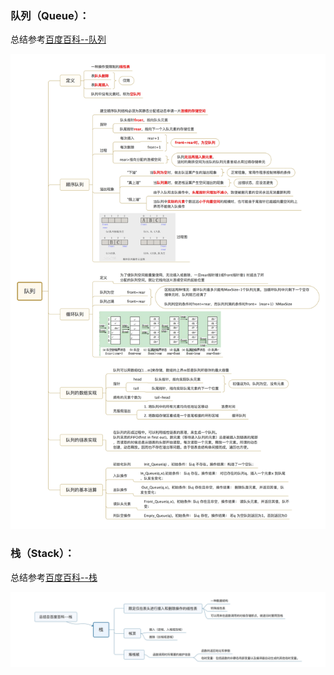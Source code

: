 ### 队列（Queue）：
总结参考[百度百科--队列](https://baike.baidu.com/item/%E9%98%9F%E5%88%97/14580481?fr=aladdin)

![Image text](./queue.jpg)

### 栈（Stack）：

总结参考[百度百科--栈](https://baike.baidu.com/item/%E6%A0%88/12808149)

![Image text](./stack.jpg)